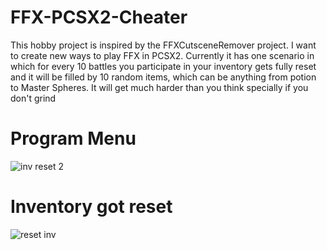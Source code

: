 # FFX-PCSX2-Cheater

This hobby project is inspired by the FFXCutsceneRemover project. I want to create new ways to play FFX in PCSX2.
Currently it has one scenario in which for every 10 battles you participate in your inventory gets fully reset and it will be filled by 10 random items, which can be anything from potion to Master Spheres.
It will get much harder than you think specially if you don't grind

# Program Menu
![inv reset 2](https://user-images.githubusercontent.com/116277578/236651655-ab826f72-1eca-43ee-9021-5451598e1733.png)


# Inventory got reset
![reset inv](https://user-images.githubusercontent.com/116277578/236651609-1b8faf86-b57a-4f44-a7ca-da3f21d608e7.png)

